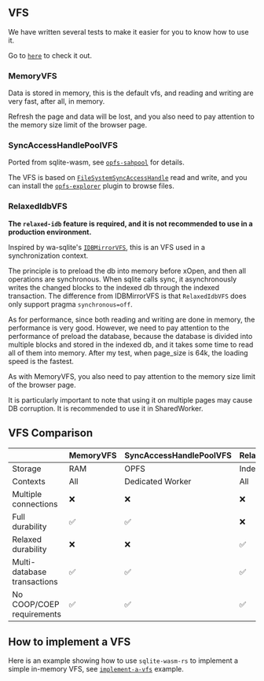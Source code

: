 ## VFS

We have written several tests to make it easier for you to know how to use it.

Go to [`here`](https://github.com/Spxg/sqlite-wasm-rs/tree/master/sqlite-wasm-rs/tests/full/vfs) to check it out.

### MemoryVFS

Data is stored in memory, this is the default vfs, and reading and writing are very fast, after all, in memory.

Refresh the page and data will be lost, and you also need to pay attention to the memory size limit of the browser page.

### SyncAccessHandlePoolVFS

Ported from sqlite-wasm, see [`opfs-sahpool`](https://sqlite.org/wasm/doc/trunk/persistence.md#vfs-opfs-sahpool) for details. 

The VFS is based on [`FileSystemSyncAccessHandle`](https://developer.mozilla.org/en-US/docs/Web/API/FileSystemSyncAccessHandle) read and write, and you can install the [`opfs-explorer`](https://chromewebstore.google.com/detail/opfs-explorer/acndjpgkpaclldomagafnognkcgjignd) plugin to browse files.

### RelaxedIdbVFS

**The `relaxed-idb` feature is required, and it is not recommended to use in a production environment.**

Inspired by wa-sqlite's [`IDBMirrorVFS`](https://github.com/rhashimoto/wa-sqlite/blob/master/src/examples/IDBMirrorVFS.js), this is an VFS used in a synchronization context.

The principle is to preload the db into memory before xOpen, and then all operations are synchronous. When sqlite calls sync, it asynchronously writes the changed blocks to the indexed db through the indexed transaction. The difference from IDBMirrorVFS is that `RelaxedIdbVFS` does only support pragma `synchronous=off`.

As for performance, since both reading and writing are done in memory, the performance is very good. However, we need to pay attention to the performance of preload the database, because the database is divided into multiple blocks and stored in the indexed db, and it takes some time to read all of them into memory. After my test, when page_size is 64k, the loading speed is the fastest.

As with MemoryVFS, you also need to pay attention to the memory size limit of the browser page.

It is particularly important to note that using it on multiple pages may cause DB corruption. It is recommended to use it in SharedWorker.

## VFS Comparison

||MemoryVFS|SyncAccessHandlePoolVFS|RelaxedIdbVFS|
|-|-|-|-|
|Storage|RAM|OPFS|IndexedDB|
|Contexts|All|Dedicated Worker|All|
|Multiple connections|:x:|:x:|:x:|
|Full durability|✅|✅|:x:|
|Relaxed durability|:x:|:x:|✅|
|Multi-database transactions|✅|✅|✅|
|No COOP/COEP requirements|✅|✅|✅|

## How to implement a VFS

Here is an example showing how to use `sqlite-wasm-rs` to implement a simple in-memory VFS, see [`implement-a-vfs`](https://github.com/Spxg/sqlite-wasm-rs/tree/master/examples/implement-a-vfs) example.

